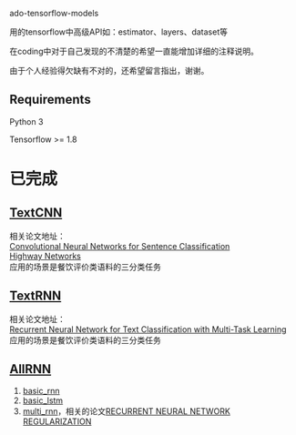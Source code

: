 ado-tensorflow-models

用的tensorflow中高级API如：estimator、layers、dataset等

在coding中对于自己发现的不清楚的希望一直能增加详细的注释说明。

由于个人经验得欠缺有不对的，还希望留言指出，谢谢。
## Requirements
Python 3

Tensorflow >= 1.8


# 已完成
## [TextCNN](https://github.com/adowu/ado-tensorflow-models/tree/master/01_TextCNN)  
相关论文地址：  
[Convolutional Neural Networks for Sentence Classification](https://arxiv.org/abs/1408.5882)  
[Highway Networks](https://arxiv.org/abs/1505.00387)  
应用的场景是餐饮评价类语料的三分类任务

##  [TextRNN](https://github.com/adowu/ado-tensorflow-models/tree/master/02_TextRNN) 
相关论文地址：  
[Recurrent Neural Network for Text Classification with Multi-Task Learning](https://arxiv.org/abs/1605.05101v1)     
应用的场景是餐饮评价类语料的三分类任务

## [AllRNN](https://github.com/adowu/ado-tensorflow-models/tree/master/03_AllRNN)
01. [basic_rnn](https://github.com/adowu/ado-tensorflow-models/blob/master/03_AllRNN/basic_rnn_demo.py)  
02. [basic_lstm](https://github.com/adowu/ado-tensorflow-models/blob/master/03_AllRNN/basic_lstm_demo.py)  
03. [multi_rnn](https://github.com/adowu/ado-tensorflow-models/blob/master/03_AllRNN/multi_rnn_demo.py)，相关的论文[RECURRENT NEURAL NETWORK REGULARIZATION](https://arxiv.org/pdf/1409.2329.pdf)  